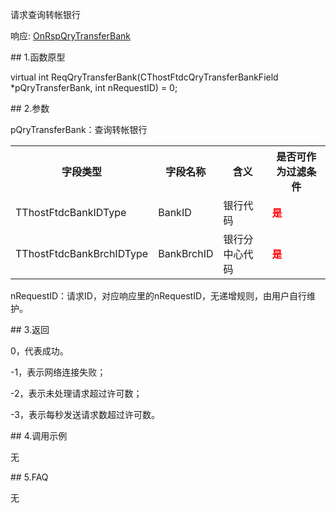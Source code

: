 <p>请求查询转帐银行</p>
<p>响应: <a href="../../CTHOSTFTDCTRADERAPI/ONRSPQRYTRANSFERBANK/">OnRspQryTransferBank</a></p>
<span class="anchor" id="a94bdd60-feff-45c1-84b4-f71647fea470"></span>
## 1.函数原型
<p>virtual int ReqQryTransferBank(CThostFtdcQryTransferBankField *pQryTransferBank, int nRequestID) = 0;</p>
<span class="anchor" id="581cced2-b6a7-4459-a231-2d4a3331c147"></span>
## 2.参数
<p>pQryTransferBank：查询转帐银行</p>
<table><tr><th style="TEXT-ALIGN: center;">字段类型</th><th style="TEXT-ALIGN: center;">字段名称</th><th style="TEXT-ALIGN: center;">含义</th><th style="TEXT-ALIGN: center;">是否可作为过滤条件</th></tr><tr><td style="TEXT-ALIGN: left;">TThostFtdcBankIDType</td>
<td style="TEXT-ALIGN: left;">BankID</td>
<td style="TEXT-ALIGN: left;">银行代码</td>
<td style="TEXT-ALIGN: left;"><strong><font color="#FF0000">是</font></strong></td>
</tr>
<tr><td style="TEXT-ALIGN: left;">TThostFtdcBankBrchIDType</td>
<td style="TEXT-ALIGN: left;">BankBrchID</td>
<td style="TEXT-ALIGN: left;">银行分中心代码</td>
<td style="TEXT-ALIGN: left;"><strong><font color="#FF0000">是</font></strong></td>
</tr>
</table>
<p>nRequestID：请求ID，对应响应里的nRequestID，无递增规则，由用户自行维护。</p>
<span class="anchor" id="1f1bf905-c5c0-4404-9697-ced13ecca652"></span>
## 3.返回
<p>0，代表成功。</p>
<p>-1，表示网络连接失败；</p>
<p>-2，表示未处理请求超过许可数；</p>
<p>-3，表示每秒发送请求数超过许可数。</p>
<span class="anchor" id="8e89fed6-1478-4fe2-accf-3258777e5f93"></span>
## 4.调用示例
<p>无</p>
<span class="anchor" id="c8930a4f-9f20-4660-821b-c63f46fff3ca"></span>
## 5.FAQ
<p>无</p>
